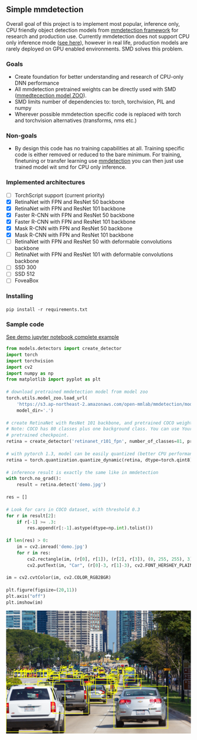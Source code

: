 ## Simple mmdetection 

Overall goal of this project is to implement most popular, inference only, CPU friendly object detection models from [mmdetection framework](https://github.com/open-mmlab/mmdetection) for research and production use. Currently mmdetection does not support CPU only inference mode ([see here](https://github.com/open-mmlab/mmdetection/issues/1274)), however in real life, production models are rarely deployed on GPU enabled environments. SMD solves this problem.

### Goals

* Create foundation for better understanding and research of CPU-only DNN performance
* All mmdetection pretrained weights can be directly used with SMD ([mmedtecection model ZOO](https://github.com/open-mmlab/mmdetection/blob/master/docs/MODEL_ZOO.md)).
* SMD limits number of dependencies to: torch, torchvision, PIL and numpy
* Wherever possible mmdetection specific code is replaced with torch and torchvision alternatives (transforms, nms etc.)

### Non-goals

* By design this code has no training capabilities at all. Training specific code is either removed or reduced to the bare minimum. For training, finetuning or transfer learning use [mmdetection](https://github.com/open-mmlab/mmdetection) you can then just use trained model wit smd for CPU only inference.

### Implemented architectures

- [ ] TorchScript support (current priority)
- [x] RetinaNet with FPN and ResNet 50 backbone
- [x] RetinaNet with FPN and ResNet 101 backbone
- [x] Faster R-CNN with FPN and ResNet 50 backbone
- [x] Faster R-CNN with FPN and ResNet 101 backbone
- [x] Mask R-CNN with FPN and ResNet 50 backbone
- [x] Mask R-CNN with FPN and ResNet 101 backbone
- [ ] RetinaNet with FPN and ResNet 50 with deformable convolutions backbone
- [ ] RetinaNet with FPN and ResNet 101 with deformable convolutions backbone
- [ ] SSD 300
- [ ] SSD 512
- [ ] FoveaBox

### Installing

`pip install -r requirements.txt`

### Sample code

[See demo jupyter notebook complete example](demo/demo.jpnby)

```python
from models.detectors import create_detector
import torch
import torchvision
import cv2
import numpy as np
from matplotlib import pyplot as plt

# download pretrained mmdetection model from model zoo
torch.utils.model_zoo.load_url(
    'https://s3.ap-northeast-2.amazonaws.com/open-mmlab/mmdetection/models/retinanet_r101_fpn_1x_20181129-f016f384.pth',
    model_dir='.')

# create RetinaNet with ResNet 101 backbone, and pretrained COCO weights
# Note: COCO has 80 classes plus one background class. You can use Your own model. Just set You number of classes and feed
# pretrained checkpoint.
retina = create_detector('retinanet_r101_fpn', number_of_classes=81, pretrained='retinanet_r101_fpn_1x_20181129-f016f384.pth')

# with pytorch 1.3, model can be easily quantized (better CPU performance, smaller footprint).
retina = torch.quantization.quantize_dynamic(retina, dtype=torch.qint8)

# inference result is exactly the same like in mmdetection
with torch.no_grad():
    result = retina.detect('demo.jpg')

res = []

# Look for cars in COCO dataset, with threshold 0.3
for r in result[2]:
    if r[-1] >= .3:
        res.append(r[:-1].astype(dtype=np.int).tolist())

if len(res) > 0:
    im = cv2.imread('demo.jpg')
    for r in res:
        cv2.rectangle(im, (r[0], r[1]), (r[2], r[3]), (0, 255, 255), 3)
        cv2.putText(im, "Car", (r[0]-3, r[1]-3), cv2.FONT_HERSHEY_PLAIN, 2, (0, 255, 255), 3)

im = cv2.cvtColor(im, cv2.COLOR_RGB2BGR)

plt.figure(figsize=(20,11))
plt.axis("off")
plt.imshow(im)
```

![GitHub Logo](demo/result.jpg)